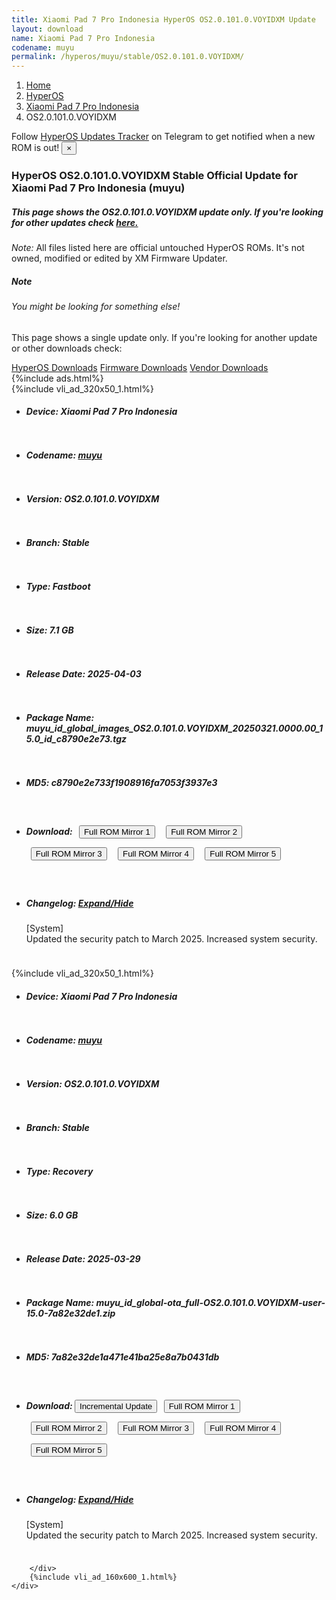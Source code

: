```yaml
---
title: Xiaomi Pad 7 Pro Indonesia HyperOS OS2.0.101.0.VOYIDXM Update
layout: download
name: Xiaomi Pad 7 Pro Indonesia
codename: muyu
permalink: /hyperos/muyu/stable/OS2.0.101.0.VOYIDXM/
---
```

<nav aria-label="breadcrumb">
    <ol class="breadcrumb">
        <li class="breadcrumb-item"><a href="/">Home</a></li>
        <li class="breadcrumb-item"><a href="/hyperos/">HyperOS</a></li>
        <li class="breadcrumb-item"><a href="/hyperos/muyu/">Xiaomi Pad 7 Pro Indonesia</a></li>
        <li class="breadcrumb-item active" aria-current="page">OS2.0.101.0.VOYIDXM</li>
    </ol>
</nav>
<div class="alert alert-primary alert-dismissible fade show" role="alert">
    Follow <a href="https://t.me/MIUIUpdatesTracker" class="alert-link">HyperOS Updates Tracker</a> on Telegram to get
    notified when a new ROM is out!
    <button type="button" class="close" data-dismiss="alert" aria-label="Close">
        <span aria-hidden="true">&times;</span>
    </button>
</div>
<div class="col-12 mx-auto">
    <h3 class="title bg-light p-2 rounded">HyperOS OS2.0.101.0.VOYIDXM Stable Official Update for Xiaomi Pad 7 Pro Indonesia (muyu)</h3>
    <h5>This page shows the OS2.0.101.0.VOYIDXM update only. If you're looking for other updates check
        <a href="/hyperos/muyu/">here.</a></h5>
    <p><i>Note: </i>All files listed here are official untouched HyperOS ROMs.
        It's not owned, modified or edited by XM Firmware Updater.</p>
    <div class="card">
        <div class="card-body">
            <h5 class="card-title">Note</h5>
            <h6 class="card-subtitle mb-2 text-muted">You might be looking for something else!</h6>
            <p class="card-text">This page shows a single update only.
                If you're looking for another update or other downloads check:</p>
            <a href="/hyperos/" class="card-link">HyperOS Downloads</a>
            <a href="/firmware/" class="card-link">Firmware Downloads</a>
            <a href="/vendor/" class="card-link">Vendor Downloads</a>
        </div>
    </div>
    {%include ads.html%}
    <div class="row justify-content-center">
        <div class="col-10" id="downloads">
                    <div class="card card-body">
            {%include vli_ad_320x50_1.html%}
            <ul class="list-unstyled">
                <li style="padding-bottom: 10px;">
                    <h5><b>Device: </b>Xiaomi Pad 7 Pro Indonesia</h5>
                </li>
                <li style="padding-bottom: 10px;">
                    <h5><b>Codename: </b> <a href="/hyperos/muyu/" target="_blank">muyu</a> </h5>
                </li>
                <li style="padding-bottom: 10px;">
                    <h5><b>Version: </b>OS2.0.101.0.VOYIDXM</h5>
                </li>
                <li style="padding-bottom: 10px;">
                    <h5><b>Branch: </b>Stable</h5>
                </li>
                <li style="padding-bottom: 10px;">
                    <h5><b>Type: </b>Fastboot</h5>
                </li>
                <li style="padding-bottom: 10px;">
                    <h5><b>Size: </b>7.1 GB</h5>
                </li>
                <li style="padding-bottom: 10px;">
                    <h5><b>Release Date: </b>2025-04-03</h5>
                </li>
                <li style="padding-bottom: 10px;">
                    <h5><b>Package Name: </b><span id="filename" class="text-dark">muyu_id_global_images_OS2.0.101.0.VOYIDXM_20250321.0000.00_15.0_id_c8790e2e73.tgz</span></h5>
                </li>
                <li style="padding-bottom: 10px;">
                    <h5><b>MD5: </b><span id="md5" class="text-muted">c8790e2e733f1908916fa7053f3937e3</span></h5>
                </li>
                <li style="padding-bottom: 10px;">
                    <h5><b>Download: </b> <button type="button" id="download" class="btn btn-primary" style="margin: 7px;" onclick="window.open('https://cdnorg.d.miui.com/OS2.0.101.0.VOYIDXM/muyu_id_global_images_OS2.0.101.0.VOYIDXM_20250321.0000.00_15.0_id_c8790e2e73.tgz', '_blank');"><i class="fa fa-download"></i> Full ROM Mirror 1</button> <button type="button" id="download" class="btn btn-primary" style="margin: 7px;" onclick="window.open('https://bkt-sgp-miui-ota-update-alisgp.oss-ap-southeast-1.aliyuncs.com/OS2.0.101.0.VOYIDXM/muyu_id_global_images_OS2.0.101.0.VOYIDXM_20250321.0000.00_15.0_id_c8790e2e73.tgz', '_blank');"><i class="fa fa-download"></i> Full ROM Mirror 2</button> <button type="button" id="download" class="btn btn-primary" style="margin: 7px;" onclick="window.open('https://bn.d.miui.com/OS2.0.101.0.VOYIDXM/muyu_id_global_images_OS2.0.101.0.VOYIDXM_20250321.0000.00_15.0_id_c8790e2e73.tgz', '_blank');"><i class="fa fa-download"></i> Full ROM Mirror 3</button> <button type="button" id="download" class="btn btn-primary" style="margin: 7px;" onclick="window.open('https://bigota.d.miui.com/OS2.0.101.0.VOYIDXM/muyu_id_global_images_OS2.0.101.0.VOYIDXM_20250321.0000.00_15.0_id_c8790e2e73.tgz', '_blank');"><i class="fa fa-download"></i> Full ROM Mirror 4</button> <button type="button" id="download" class="btn btn-primary" style="margin: 7px;" onclick="window.open('https://hugeota.d.miui.com/OS2.0.101.0.VOYIDXM/muyu_id_global_images_OS2.0.101.0.VOYIDXM_20250321.0000.00_15.0_id_c8790e2e73.tgz', '_blank');"><i class="fa fa-download"></i> Full ROM Mirror 5</button></h5>
                </li>
                <li style="padding-bottom: 10px;">
                    <h5><b>Changelog: </b><a href="#muyu_1_changelog" data-toggle="collapse" role="button"
                            aria-expanded="false" aria-controls="muyu_1_changelog"> <i class="fa fa-arrow-down"
                                aria-hidden="true"></i> Expand/Hide</a></h5>
                    <div class="collapse" id="muyu_1_changelog">
                        <p id="changelog_text">[System]<br>Updated the security patch to March 2025. Increased system security.</p>
                    </div>
                </li>
            </ul>
        </div>
        <div class="card card-body">
            {%include vli_ad_320x50_1.html%}
            <ul class="list-unstyled">
                <li style="padding-bottom: 10px;">
                    <h5><b>Device: </b>Xiaomi Pad 7 Pro Indonesia</h5>
                </li>
                <li style="padding-bottom: 10px;">
                    <h5><b>Codename: </b> <a href="/hyperos/muyu/" target="_blank">muyu</a> </h5>
                </li>
                <li style="padding-bottom: 10px;">
                    <h5><b>Version: </b>OS2.0.101.0.VOYIDXM</h5>
                </li>
                <li style="padding-bottom: 10px;">
                    <h5><b>Branch: </b>Stable</h5>
                </li>
                <li style="padding-bottom: 10px;">
                    <h5><b>Type: </b>Recovery</h5>
                </li>
                <li style="padding-bottom: 10px;">
                    <h5><b>Size: </b>6.0 GB</h5>
                </li>
                <li style="padding-bottom: 10px;">
                    <h5><b>Release Date: </b>2025-03-29</h5>
                </li>
                <li style="padding-bottom: 10px;">
                    <h5><b>Package Name: </b><span id="filename" class="text-dark">muyu_id_global-ota_full-OS2.0.101.0.VOYIDXM-user-15.0-7a82e32de1.zip</span></h5>
                </li>
                <li style="padding-bottom: 10px;">
                    <h5><b>MD5: </b><span id="md5" class="text-muted">7a82e32de1a471e41ba25e8a7b0431db</span></h5>
                </li>
                <li style="padding-bottom: 10px;">
                    <h5><b>Download: </b><button type="button" id="incremental_download" class="btn btn-warning" onclick="window.open('https://bigota.d.miui.com/OS2.0.101.0.VOYIDXM/muyu_id_global-ota_incremental-OS2.0.100.0.VOYIDXM-OS2.0.101.0.VOYIDXM-user-15.0-63e59c900d.zip', '_blank');"><i class="fa fa-download"></i> Incremental Update</button> <button type="button" id="download" class="btn btn-primary" style="margin: 7px;" onclick="window.open('https://cdnorg.d.miui.com/OS2.0.101.0.VOYIDXM/muyu_id_global-ota_full-OS2.0.101.0.VOYIDXM-user-15.0-7a82e32de1.zip', '_blank');"><i class="fa fa-download"></i> Full ROM Mirror 1</button> <button type="button" id="download" class="btn btn-primary" style="margin: 7px;" onclick="window.open('https://bkt-sgp-miui-ota-update-alisgp.oss-ap-southeast-1.aliyuncs.com/OS2.0.101.0.VOYIDXM/muyu_id_global-ota_full-OS2.0.101.0.VOYIDXM-user-15.0-7a82e32de1.zip', '_blank');"><i class="fa fa-download"></i> Full ROM Mirror 2</button> <button type="button" id="download" class="btn btn-primary" style="margin: 7px;" onclick="window.open('https://bn.d.miui.com/OS2.0.101.0.VOYIDXM/muyu_id_global-ota_full-OS2.0.101.0.VOYIDXM-user-15.0-7a82e32de1.zip', '_blank');"><i class="fa fa-download"></i> Full ROM Mirror 3</button> <button type="button" id="download" class="btn btn-primary" style="margin: 7px;" onclick="window.open('https://bigota.d.miui.com/OS2.0.101.0.VOYIDXM/muyu_id_global-ota_full-OS2.0.101.0.VOYIDXM-user-15.0-7a82e32de1.zip', '_blank');"><i class="fa fa-download"></i> Full ROM Mirror 4</button> <button type="button" id="download" class="btn btn-primary" style="margin: 7px;" onclick="window.open('https://hugeota.d.miui.com/OS2.0.101.0.VOYIDXM/muyu_id_global-ota_full-OS2.0.101.0.VOYIDXM-user-15.0-7a82e32de1.zip', '_blank');"><i class="fa fa-download"></i> Full ROM Mirror 5</button></h5>
                </li>
                <li style="padding-bottom: 10px;">
                    <h5><b>Changelog: </b><a href="#muyu_2_changelog" data-toggle="collapse" role="button"
                            aria-expanded="false" aria-controls="muyu_2_changelog"> <i class="fa fa-arrow-down"
                                aria-hidden="true"></i> Expand/Hide</a></h5>
                    <div class="collapse" id="muyu_2_changelog">
                        <p id="changelog_text">[System]<br>Updated the security patch to March 2025. Increased system security.</p>
                    </div>
                </li>
            </ul>
        </div>

        </div>
        {%include vli_ad_160x600_1.html%}
    </div>
</div>
